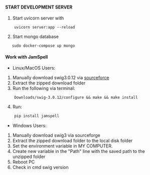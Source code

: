 #### START DEVELOPMENT SERVER
1. Start uvicorn server with 
```commandline
    uvicorn server:app --reload
```
2. Start mongo database
```commandline
   sudo docker-compose up mongo 
```

#### Work with JamSpell
* Linux/MacOS Users:
1. Manually download swig3.0.12 via [sourceforce](http://prdownloads.sourceforge.net/swig/swig-3.0.12.tar.gz)
2. Extract the zipped download folder
3. Run the following via terminal:
```
    Downloads/swig-3.0.12/configure && make && make install
```
4. Run:
```python
    pip install jamspell
```
* Windows Users:
1. Manually download swig3 via sourceforge
2. Extract the zipped download folder to the local disk folder
3. Set the environment variable in MY COMPUTER. 
4. Create new variable in the "Path" line with the saved path to the unzipped folder
5. Reboot PC
6. Check in cmd swig version
